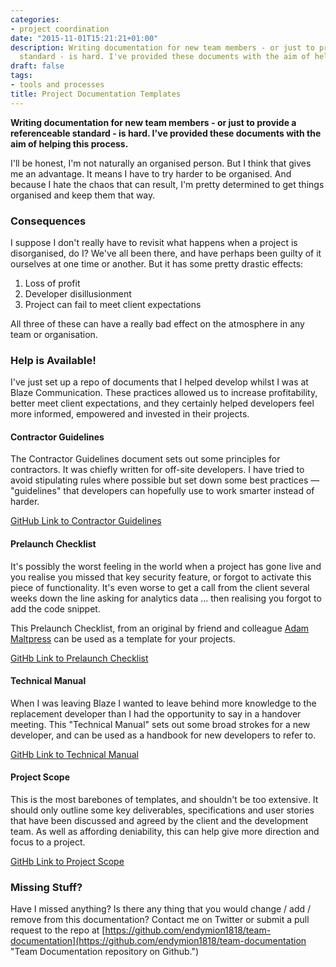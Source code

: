 ```yaml
---
categories:
- project coordination
date: "2015-11-01T15:21:21+01:00"
description: Writing documentation for new team members - or just to provide a referenceable
  standard - is hard. I've provided these documents with the aim of helping this process.
draft: false
tags:
- tools and processes
title: Project Documentation Templates
---
```


**Writing documentation for new team members - or just to provide a referenceable standard - is hard. I've provided these documents with the aim of helping this process.**

I'll be honest, I'm not naturally an organised person. But I think that gives me an advantage. It means I have to try harder to be organised. And because I hate the chaos that can result, I'm pretty determined to get things organised and keep them that way.

### Consequences

I suppose I don't really have to revisit what happens when a project is disorganised, do I? We've all been there, and have perhaps been guilty of it ourselves at one time or another. But it has some pretty drastic effects:

1. Loss of profit
2. Developer disillusionment
3. Project can fail to meet client expectations

All three of these can have a really bad effect on the atmosphere in any team or organisation.

### Help is Available!

I've just set up a repo of documents that I helped develop whilst I was at Blaze Communication. These practices allowed us to increase profitability, better meet client expectations, and they certainly helped developers feel more informed, empowered and invested in their projects.

#### **Contractor Guidelines**

The Contractor Guidelines document sets out some principles for contractors. It was chiefly written for off-site developers. I have tried to avoid stipulating rules where possible but set down some best practices — "guidelines" that developers can hopefully use to work smarter instead of harder.

[GitHub Link to Contractor Guidelines](https://github.com/endymion1818/team-documentation/blob/master/contractor-guidelines.md "Contractor Guidelines document on Github")

#### **Prelaunch Checklist**

It's possibly the worst feeling in the world when a project has gone live and you realise you missed that key security feature, or forgot to activate this piece of functionality. It's even worse to get a call from the client several weeks down the line asking for analytics data ... then realising you forgot to add the code snippet.

This Prelaunch Checklist, from an original by friend and colleague [Adam Maltpress](http://maltpress.co.uk/ "Blog of developer Adam Maltpress") can be used as a template for your projects.

[GitHb Link to Prelaunch Checklist](https://github.com/endymion1818/team-documentation/blob/master/prelaunch-checklist.md "Prelaunch Checklist on Github.")

#### **Technical Manual**

When I was leaving Blaze I wanted to leave behind more knowledge to the replacement developer than I had the opportunity to say in a handover meeting. This "Technical Manual" sets out some broad strokes for a new developer, and can be used as a handbook for new developers to refer to.

[GitHb Link to Technical Manual](https://github.com/endymion1818/team-documentation/blob/master/technicalmanual.md "Technical Manual on Github")

#### **Project Scope**

This is the most barebones of templates, and shouldn't be too extensive. It should only outline some key deliverables, specifications and user stories that have been discussed and agreed by the client and the development team. As well as affording deniability, this can help give more direction and focus to a project.

[GitHb Link to Project Scope](https://github.com/endymion1818/team-documentation/blob/master/projectscope.md "Projet Scope on Github.")

### Missing Stuff?

Have I missed anything? Is there any thing that you would change / add / remove from this documentation? Contact me on Twitter or submit a pull request to the repo at [https://github.com/endymion1818/team-documentation](https://github.com/endymion1818/team-documentation "Team Documentation repository on Github.")
